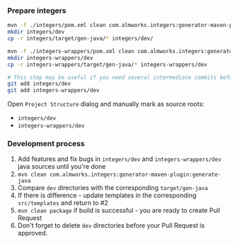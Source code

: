 ### Prepare integers ###
```bash
mvn -f ./integers/pom.xml clean com.almworks.integers:generator-maven-plugin:generate-java
mkdir integers/dev
cp -r integers/target/gen-java/* integers/dev/

mvn -f ./integers-wrappers/pom.xml clean com.almworks.integers:generator-maven-plugin:generate-java
mkdir integers-wrappers/dev
cp -r integers-wrappers/target/gen-java/* integers-wrappers/dev

# This step may be useful if you need several intermediate commits before Pull Request
git add integers/dev
git add integers-wrappers/dev
```
Open `Project Structure` dialog and manually mark as source roots:
 * `integers/dev` 
 * `integers-wrappers/dev`

### Development process ###
1. Add features and fix bugs in `integers/dev` and `integers-wrappers/dev` java sources until you're done
2. `mvn clean com.almworks.integers:generator-maven-plugin:generate-java`
3. Compare `dev` directories with the corresponding `target/gen-java` 
4. If there is difference - update templates in the corresponding `src/templates` and return to #2 
5. `mvn clean package` if build is successful - you are ready to create Pull Request
6. Don't forget to delete `dev` directories before your Pull Request is approved.  
